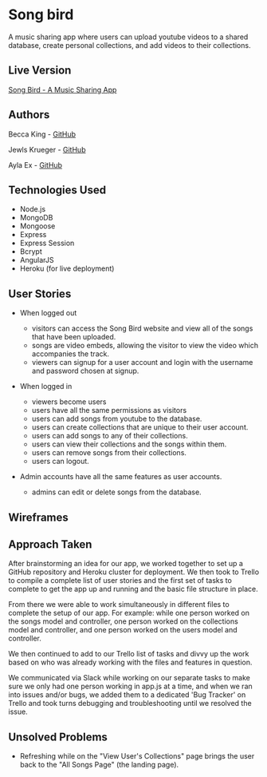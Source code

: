 # Song bird
A music sharing app where users can upload youtube videos to a shared database, create personal collections, and add videos to their collections.

## Live Version
[Song Bird - A Music Sharing App](https://songbirds.herokuapp.com/)

## Authors
Becca King - [GitHub](https://github.com/beccaking)

Jewls Krueger - [GitHub](https://github.com/jewlsrules)

Ayla Ex - [GitHub](https://github.com/aylaex)

## Technologies Used
* Node.js
* MongoDB
* Mongoose
* Express
* Express Session
* Bcrypt
* AngularJS
* Heroku (for live deployment)


## User Stories
* When logged out
    * visitors can access the Song Bird website and view all of the songs that have been uploaded.
    * songs are video embeds, allowing the visitor to view the video which accompanies the track.
    * viewers can signup for a user account and login with the username and password chosen at signup.
* When logged in
    * viewers become users
    * users have all the same permissions as visitors
    * users can add songs from youtube to the database.
    * users can create collections that are unique to their user account.
    * users can add songs to any of their collections.
    * users can view their collections and the songs within them.
    * users can remove songs from their collections.
    * users can logout.

* Admin accounts have all the same features as user accounts.
    * admins can edit or delete songs from the database.

## Wireframes

## Approach Taken
After brainstorming an idea for our app, we worked together to set up a GitHub repository and Heroku cluster for deployment. We then took to Trello to compile a complete list of user stories and the first set of tasks to complete to get the app up and running and the basic file structure in place.

From there we were able to work simultaneously in different files to complete the setup of our app. For example: while one person worked on the songs model and controller, one person worked on the collections model and controller, and one person worked on the users model and controller.

We then continued to add to our Trello list of tasks and divvy up the work based on who was already working with the files and features in question.

We communicated via Slack while working on our separate tasks to make sure we only had one person working in app.js at a time, and when we ran into issues and/or bugs, we added them to a dedicated 'Bug Tracker' on Trello and took turns debugging and troubleshooting until we resolved the issue. 

## Unsolved Problems
* Refreshing while on the "View User's Collections" page brings the user back to the "All Songs Page" (the landing page).
